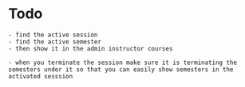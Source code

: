 # Todo 
    - find the active session 
    - find the active semester
    - then show it in the admin instructor courses 

    - when you terminate the session make sure it is terminating the semesters under it so that you can easily show semesters in the activated sesssion